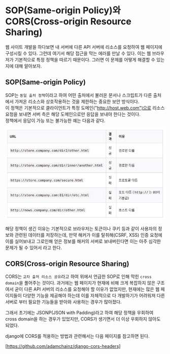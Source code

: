 # SOP(Same-origin Policy)와 CORS(Cross-origin Resource Sharing)

웹 사이트 개발을 하다보면 내 서버에 다른 API 서버에 리소스를 요청하여 웹 페이지에 구성시킬 수 있다. 그런데 여기서 해당 접근을 막는 에러를 만날 수 있다. 이는 웹 브라우저가 기본적으로 특정 정책을 따르기 때문이다. 그러면 이 문제를 어떻게 해결할 수 있는지에 대해 알아보자.

## SOP(Same-origin Policy)

SOP는 `동일 출처 정책`이라고 하여 어떤 출처에서 불러온 문서나 스크립트가 다른 출처에서 가져온 리소스와 상호작용하는 것을 제한하는 중요한 보안 방식이다.  
이 정책은 기본적으로 클라이언트가 특정 도메인("http://host.web.com")으로 리소스 요청을 보내면 서버 측은 해당 도메인으로만 응답을 보내야 한다는 것이다.  
정책에서 응답이 가능 또는 불가능한 예는 다음과 같다.

![SOP](./image/SOP_CORS(1).png)

해당 정책이 생긴 이유는 기본적으로 브라우저는 토큰이나 쿠키 등과 같이 사용자의 정보와 관련된 데이터를 저장하는데, 만약 해커가 이를 탈취해(CSRF, XSS) 인증 요청에 이를 실어보내고 그로인해 얻은 정보를 해커의 서버로 보내버린다면 이는 아주 심각한 문제가 될 수 있어서 라고 한다.

## CORS(Cross-origin Resource Sharing)

CORS는 `교차 출처 리소스 공유`라고 하여 위에서 언급한 SOP로 인해 막힌 `cross domain`을 풀어주는 것이다. 과거에는 웹 페이지가 현재에 비해 크게 복잡하지 않은 구조여서 굳이 다른 API 서버의 리소스를 요청해야 할 이유가 없었지만, 현재에는 많은 웹 페이지들이 다양한 기능을 제공해야 하는데 이를 자체적으로 다 개발하기가 어려워져 다른 서버로 부터 필요한 기능들을 받아와 사용하는 경우가 많아졌다.

그래서 초기에는 JSONP(JSON with Padding)라고 하여 해당 정책을 우회하여 cross domain을 하는 경우가 있었지만, CORS가 생기면서 더 이상 우회하지 않아도 되었다.

django에 CORS를 적용하는 방법과 관련해서는 다음 페이지를 참고하면 된다.

[https://github.com/adamchainz/django-cors-headers]
